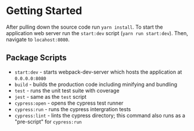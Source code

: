 # Getting Started

After pulling down the source code run `yarn install`. To start the application web server run the `start:dev` script (`yarn run start:dev`). Then, navigate to `locahost:8080`.

## Package Scripts

* `start:dev` - starts webpack-dev-server which hosts the application at `0.0.0.0:8080`
* `build` - builds the production code including minifying and bundling
* `test` - runs the unit test suite with coverage
* `jest` - same as the `test` script
* `cypress:open` - opens the cypress test runner
* `cypress:run` - runs the cypress intergration tests
* `cypress:lint` - lints the cypress directory; this command also runs as a "pre-script" for `cypress:run`
